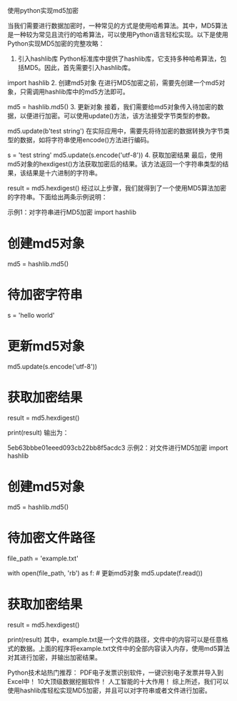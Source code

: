 使用python实现md5加密

当我们需要进行数据加密时，一种常见的方式是使用哈希算法。其中，MD5算法是一种较为常见且流行的哈希算法，可以使用Python语言轻松实现。以下是使用Python实现MD5加密的完整攻略：

1. 引入hashlib库
Python标准库中提供了hashlib库，它支持多种哈希算法，包括MD5。因此，首先需要引入hashlib库。

import hashlib
2. 创建md5对象
在进行MD5加密之前，需要先创建一个md5对象，只需调用hashlib库中的md5方法即可。

md5 = hashlib.md5()
3. 更新对象
接着，我们需要给md5对象传入待加密的数据，以便进行加密。可以使用update()方法，该方法接受字节类型的参数。

md5.update(b'test string')
在实际应用中，需要先将待加密的数据转换为字节类型的数据，如将字符串使用encode()方法进行编码。

s = 'test string'
md5.update(s.encode('utf-8'))
4. 获取加密结果
最后，使用md5对象的hexdigest()方法获取加密后的结果。该方法返回一个字符串类型的结果，该结果是十六进制的字符串。

result = md5.hexdigest()
经过以上步骤，我们就得到了一个使用MD5算法加密的字符串。下面给出两条示例说明：

示例1：对字符串进行MD5加密
import hashlib

# 创建md5对象
md5 = hashlib.md5()

# 待加密字符串
s = 'hello world'

# 更新md5对象
md5.update(s.encode('utf-8'))

# 获取加密结果
result = md5.hexdigest()

print(result)
输出为：

5eb63bbbe01eeed093cb22bb8f5acdc3
示例2：对文件进行MD5加密
import hashlib

# 创建md5对象
md5 = hashlib.md5()

# 待加密文件路径
file_path = 'example.txt'

with open(file_path, 'rb') as f:
    # 更新md5对象
    md5.update(f.read())

# 获取加密结果
result = md5.hexdigest()

print(result)
其中，example.txt是一个文件的路径，文件中的内容可以是任意格式的数据。上面的程序将example.txt文件中的全部内容读入内存，使用md5算法对其进行加密，并输出加密结果。

Python技术站热门推荐：
PDF电子发票识别软件，一键识别电子发票并导入到Excel中！
10大顶级数据挖掘软件！
人工智能的十大作用！
综上所述，我们可以使用hashlib库轻松实现MD5加密，并且可以对字符串或者文件进行加密。